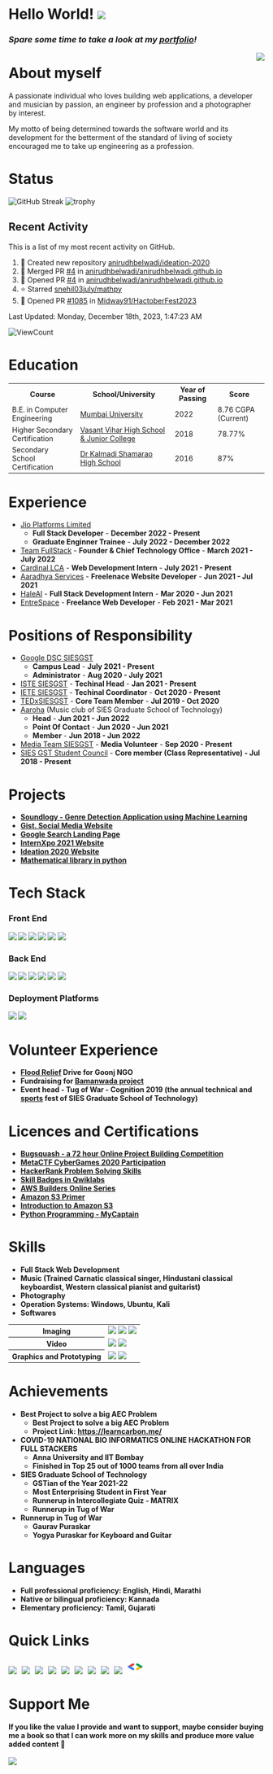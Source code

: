 # Hello World! <img src="https://raw.githubusercontent.com/MartinHeinz/MartinHeinz/master/wave.gif" height="21">

<h3><i>Spare some time to take a look at my <a href="https://anirudhbelwadi.com/">portfolio</a>!</i></h3>

<a href="https://www.linkedin.com/in/anirudh-belwadi-7a8707182/"><img src="https://github.com/anirudhbelwadi/anirudhbelwadi/blob/master/images/Profile%20image.jpg" align="right" height="300"></a>

# About myself

A passionate individual who loves building web applications, a developer and musician by passion, an engineer by profession and a photographer by interest.

My motto of being determined towards the software world and its development for the betterment of the standard of living of society encouraged me to take up engineering as a profession.

# Status

![GitHub Streak](https://github-readme-streak-stats.herokuapp.com/?user=anirudhbelwadi&theme=algolia) ![trophy](https://github-profile-trophy.vercel.app/?username=anirudhbelwadi&title=Commit,Stars,Repositories,PullRequest,Followers&theme=darkhub)

## Recent Activity

This is a list of my most recent activity on GitHub.

<!--RECENT_ACTIVITY:start-->
1. 📔 Created new repository [anirudhbelwadi/ideation-2020](https://github.com/anirudhbelwadi/ideation-2020)
2. 🎉 Merged PR [#4](https://github.com/anirudhbelwadi/anirudhbelwadi.github.io/pull/4) in [anirudhbelwadi/anirudhbelwadi.github.io](https://github.com/anirudhbelwadi/anirudhbelwadi.github.io)
3. 💪 Opened PR [#4](https://github.com/anirudhbelwadi/anirudhbelwadi.github.io/pull/4) in [anirudhbelwadi/anirudhbelwadi.github.io](https://github.com/anirudhbelwadi/anirudhbelwadi.github.io)
4. ⭐ Starred [snehil03july/mathpy](https://github.com/snehil03july/mathpy)
5. 💪 Opened PR [#1085](https://github.com/Midway91/HactoberFest2023/pull/1085) in [Midway91/HactoberFest2023](https://github.com/Midway91/HactoberFest2023)
<!--RECENT_ACTIVITY:end-->

<!--RECENT_ACTIVITY:last_update-->
Last Updated: Monday, December 18th, 2023, 1:47:23 AM
<!--RECENT_ACTIVITY:last_update_end-->

![ViewCount](https://views.whatilearened.today/views/github/anirudhbelwadi/views.svg)

# Education

<table>
  <tr>
    <th>Course</th>
    <th>School/University</th>
    <th>Year of Passing</th>
    <th>Score</th>
  </tr>
  <tr>
    <td>B.E. in Computer Engineering</td>
    <td><a href="https://mu.ac.in/">Mumbai University</a></td>
    <td>2022</td>
    <td>8.76 CGPA (Current)</td>
  </tr>
  <tr>
    <td>Higher Secondary Certification</td>
    <td><a href="http://vvhs.edu.in/">Vasant Vihar High School & Junior College</a></td>
    <td>2018</td>
    <td>78.77%</td>
  </tr>
  <tr>
    <td>Secondary School Certification</td>
    <td><a href="https://kaveri.edu.in/khsg/">Dr Kalmadi Shamarao High School</a></td>
    <td>2016</td>
    <td>87%</td>
  </tr>
 </table>

# Experience
- [Jio Platforms Limited](https://www.jio.com/)
  - <b>Full Stack Developer</b> - <b>December 2022 - Present</b>
  - <b>Graduate Enginner Trainee</b> - <b>July 2022 - December 2022</b>
- [Team FullStack](https://teamfullstack.tech/) - <b>Founder & Chief Technology Office</b> - <b>March 2021 - July 2022</b>
- [Cardinal LCA](https://cardinallca.com/) - <b>Web Development Intern</b> - <b>July 2021 - Present</b>
- [Aaradhya Services](https://aaradhyaservices.in/) - <b>Freelenace Website Developer</b> - <b>Jun 2021 - Jul 2021</b>
- [HaleAI](http://13.232.87.90/) - <b>Full Stack Development Intern</b> - <b>Mar 2020 - Jun 2021 </b>
- [EntreSpace](https://entrespace.in/) - <b>Freelance Web Developer</b> - <b>Feb 2021 - Mar 2021</b>

# Positions of Responsibility

- [Google DSC SIESGST](https://dsc.community.dev/sies-graduate-school-of-technology/)
  - <b>Campus Lead</b> - <b>July 2021 - Present</b>
  - <b>Administrator</b> - <b>Aug 2020 - July 2021</b>
- [ISTE SIESGST](https://www.linkedin.com/company/iste-sies-gst/) - <b>Techinal Head</b> - <b>Jan 2021 - Present</b>
- [IETE SIESGST](http://ideation.techxter.in/team.html) - <b>Techinal Coordinator</b> - <b>Oct 2020 - Present</b>
- [TEDxSIESGST](https://tedxsiesgst.live/our-team/) - <b>Core Team Member</b> - <b>Jul 2019 - Oct 2020</b>
- [Aaroha](https://www.instagram.com/aaroha_siesgst/) (Music club of SIES Graduate School of Technology)
  - <b>Head</b> - <b>Jun 2021 - Jun 2022</b>
  - <b>Point Of Contact</b> - <b>Jun 2020 - Jun 2021</b>
  - <b>Member</b> - <b>Jun 2018 - Jun 2022</b>
- [Media Team SIESGST](https://www.instagram.com/mediateam_siesgst/) - <b>Media Volunteer</b> - <b>Sep 2020 - Present</b>
- [SIES GST Student Council](https://www.linkedin.com/company/sies-gst-students-council/) - <b>Core member (Class Representative)<b> - <b>Jul 2018 - Present</b>

# Projects

- [Soundlogy - Genre Detection Application using Machine Learning](https://github.com/anirudhbelwadi/music-application-using-machine-learning)
- [Gist. Social Media Website](https://anirudhbelwadi.pythonanywhere.com)
- [Google Search Landing Page](https://anirudhbelwadi.com/Google-Landing-Page/)
- [InternXpo 2021 Website](http://iste.siesgst.ac.in/)
- [Ideation 2020 Website](http://ideation.techxter.in/)
- [Mathematical library in python](https://github.com/snehil03july/mathpy)

# Tech Stack

### Front End

<img src="https://img.shields.io/badge/HTML5-E34F26?style=for-the-badge&logo=html5&logoColor=white"> <img  src="https://img.shields.io/badge/CSS3-1572B6?style=for-the-badge&logo=css3&logoColor=white"> <img  src="https://img.shields.io/badge/JavaScript-F7DF1E?style=for-the-badge&logo=javascript&logoColor=black"> <img  src="https://img.shields.io/badge/Bootstrap-563D7C?style=for-the-badge&logo=bootstrap&logoColor=white"> <img  src="https://img.shields.io/badge/React-20232A?style=for-the-badge&logo=react&logoColor=61DAFB"> <img src="https://img.shields.io/badge/Android-9FC037?style=for-the-badge&logo=android&logoColor=white">

### Back End

<img src="https://img.shields.io/badge/Flask-000000?style=for-the-badge&logo=flask&logoColor=white"> <img src="https://img.shields.io/badge/Django-103e2e?style=for-the-badge&logo=django&logoColor=white"> <img src="https://img.shields.io/badge/Python-ffd340?style=for-the-badge&logo=python&logoColor=black"> <img src="https://img.shields.io/badge/Java-e11e21?style=for-the-badge&logo=java&logoColor=white"> <img src="https://img.shields.io/badge/PHP-686ca3?style=for-the-badge&logo=php&logoColor=white"> <img src="https://img.shields.io/badge/Firebase-F5820B?style=for-the-badge&logo=firebase&logoColor=FFCB2B">

### Deployment Platforms

<img src="https://img.shields.io/badge/AWS-f79201?style=for-the-badge&logo=amazon&logoColor=white"> <img src="https://img.shields.io/badge/GCP-4285f4?style=for-the-badge&logo=google&logoColor=white">

# Volunteer Experience

- [Flood Relief](https://drive.google.com/drive/folders/1g1qNxYeNRUOoXkljzwCMsyC2tjkH8oce?usp=sharing) Drive for Goonj NGO
- Fundraising for [Bamanwada project](https://milaap.org/fundraisers/AnirudhBelwadi)
- Event head - Tug of War - Cognition 2019 (the annual technical and [sports](https://www.instagram.com/sportsteam_siesgst/) fest of SIES Graduate School of Technology)

# Licences and Certifications

- [Bugsquash - a 72 hour Online Project Building Competition](https://drive.google.com/file/d/1Fr8_9unEv_wTL-XKSomTqU1P2wVBykRU/view?usp=sharing)
- [MetaCTF CyberGames 2020 Participation](https://drive.google.com/file/d/1Uijh4inUfXJo93oLlmL70uoEJ_jPbsTF/view)
- [HackerRank Problem Solving Skills](https://www.hackerrank.com/anirudh_belwadi)
- [Skill Badges in Qwiklabs](https://google.qwiklabs.com/public_profiles/c5d56831-78d1-4981-bde6-a2fb42576042)
- [AWS Builders Online Series](https://drive.google.com/file/d/1fnzVgtJMJEY9A_qigD1lqVokC82uI-BU/view)
- [Amazon S3 Primer](https://drive.google.com/file/d/1unL6rR-2voL36FmWxZKD0L1Ggr057rBj/view)
- [Introduction to Amazon S3](https://drive.google.com/file/d/1VoNjAo5m7TwcZOS9kAz-uwircQEtPTDR/view)
- [Python Programming - MyCaptain](https://drive.google.com/file/d/16Mce4eaoFY7ZRBlPz6tjbODy_RCH_qGK/view)

# Skills

- Full Stack Web Development
- Music (Trained Carnatic classical singer, Hindustani classical keyboardist, Western classical pianist and guitarist)
- Photography
- Operation Systems: Windows, Ubuntu, Kali
- Softwares
<table>
  <tr>
    <th>Imaging</th>
    <td><img src="https://img.shields.io/badge/Photoshop-30A8FF?style=for-the-badge&logo=adobe&logoColor=001E36"> <img src="https://img.shields.io/badge/Lightroom-24A3F7?style=for-the-badge&logo=adobe&logoColor=001D3F"> <img src="https://img.shields.io/badge/Snapseed-0B7D40?style=for-the-badge&logo=google&logoColor=ACF756"></td>
  </tr>
  <tr>
    <th>Video</th>
    <td><img src="https://img.shields.io/badge/Adobe%20Premiere%20Pro-E287F6?style=for-the-badge&logo=adobe&logoColor=140122"> <img src="https://img.shields.io/badge/Rush-9494F7?style=for-the-badge&logo=adobe&logoColor=000058"></td>
  </tr>
  <tr>
    <th>Graphics and Prototyping</th>
    <td><img src="https://img.shields.io/badge/Illustrator-F79500?style=for-the-badge&logo=adobe&logoColor=310000"> <img src="https://img.shields.io/badge/figma-19B2F1?style=for-the-badge&logo=figma&logoColor=000000"> </td>
  </tr>
 </table>

# Achievements
- Best Project to solve a big AEC Problem
  - Best Project to solve a big AEC Problem
  - Project Link: https://learncarbon.me/
- COVID-19 NATIONAL BIO INFORMATICS ONLINE HACKATHON FOR FULL STACKERS
  - Anna University and IIT Bombay
  - Finished in Top 25 out of 1000 teams from all over India
- SIES Graduate School of Technology
  - GSTian of the Year 2021-22
  - Most Enterprising Student in First Year
  - Runnerup in Intercollegiate Quiz - MATRIX
  - Runnerup in Tug of War
- Runnerup in Tug of War
  - Gaurav Puraskar
  - Yogya Puraskar for Keyboard and Guitar
  
# Languages
- <strong>Full professional proficiency:</strong> English, Hindi, Marathi
- <strong>Native or bilingual proficiency:</strong> Kannada
- <strong>Elementary proficiency:</strong> Tamil, Gujarati

# Quick Links

<a href="https://www.linkedin.com/in/anirudh-srinath-belwadi/"><img height="30" src="https://github.com/anirudhbelwadi/anirudhbelwadi/blob/master/images/linkedin.png"></a>&nbsp;&nbsp;
<a href="https://anirudhbelwadi.com/assets/documents/anirudh_srinath_belwadi_cv.pdf"><img height="30" src="https://github.com/anirudhbelwadi/anirudhbelwadi/blob/master/images/resume.png"></a>&nbsp;&nbsp;
<a href="mailto:anirudh.belwadi@gmail.com"><img height="30" src="https://github.com/anirudhbelwadi/anirudhbelwadi/blob/master/images/email.png"></a>&nbsp;&nbsp;
<a href="https://www.instagram.com/anirudh.fullstack/"><img height="30" src="https://github.com/anirudhbelwadi/anirudhbelwadi/blob/master/images/insta.png"></a>&nbsp;&nbsp;
<a href="https://www.youtube.com/c/AnirudhBelwadi/"><img height="30" src="https://github.com/anirudhbelwadi/anirudhbelwadi/blob/master/images/youtube.png"></a>&nbsp;&nbsp;
<a href="https://www.instagram.com/chakravyuh/"><img height="30" src="https://github.com/anirudhbelwadi/anirudhbelwadi/blob/master/images/music.png"></a>&nbsp;&nbsp;
<a href="https://www.facebook.com/anirudh.belwadi"><img height="30" src="https://github.com/anirudhbelwadi/anirudhbelwadi/blob/master/images/facebook.png"></a>&nbsp;&nbsp;
<a href="https://twitter.com/BelwadiAnirudh"><img height="30" src="https://github.com/anirudhbelwadi/anirudhbelwadi/blob/master/images/twitter.png"></a>&nbsp;&nbsp;
<a href="https://www.instagram.com/believed_it_after_clicking_it/"><img height="30" src="https://github.com/anirudhbelwadi/anirudhbelwadi/blob/master/images/camera.png"></a>&nbsp;&nbsp;
<a href="https://g.dev/anirudhbelwadi"><img height="30" src="https://github.com/anirudhbelwadi/anirudhbelwadi/blob/master/images/googledev.png"></a>

# Support Me

If you like the value I provide and want to support, maybe consider buying me a book so that I can work more on my skills and produce more value added content 🙌
<br><br>
<a href="https://www.buymeacoffee.com/anirudhbelwadi"><img height="40" src="https://img.buymeacoffee.com/button-api/?text=Buy me a book&emoji=📖&slug=anirudhbelwadi&button_colour=FFDD00&font_colour=000000&font_family=Arial&outline_colour=000000&coffee_colour=ffffff"></a>
